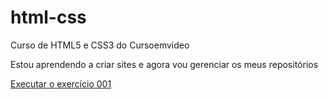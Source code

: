 # html-css
 Curso de HTML5 e CSS3 do Cursoemvideo


Estou aprendendo a criar sites e agora vou gerenciar os meus repositórios

<a href="https://hierrodelfino.github.io/html-css/exercicios/ex001/index.html" target="_blank">Executar o exercício 001</a> 
